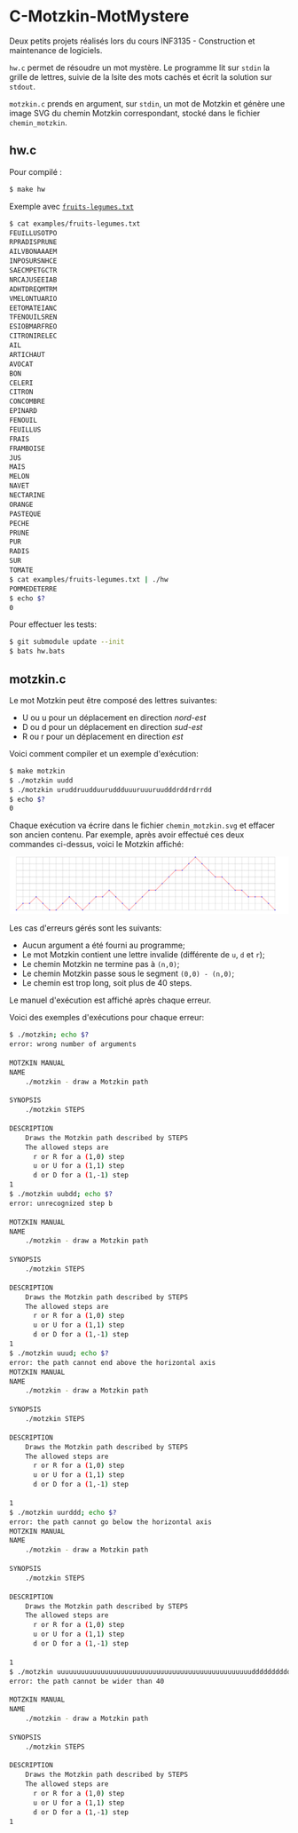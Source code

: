 # C-Motzkin-MotMystere
Deux petits projets réalisés lors du cours INF3135 - Construction et maintenance de logiciels.

`hw.c` permet de résoudre un mot mystère. Le programme lit sur `stdin` la grille de lettres, suivie de la lsite des mots cachés et écrit la solution sur `stdout`.

`motzkin.c` prends en argument, sur `stdin`, un mot de Motzkin et génère une image SVG du chemin Motzkin correspondant, stocké dans le fichier `chemin_motzkin`.

## hw.c
Pour compilé :
```sh
$ make hw
```

Exemple avec [`fruits-legumes.txt`](examples/fruits-legumes.txt)
```sh
$ cat examples/fruits-legumes.txt
FEUILLUSOTPO
RPRADISPRUNE
AILVBONAAAEM
INPOSURSNHCE
SAECMPETGCTR
NRCAJUSEEIAB
ADHTDREQMTRM
VMELONTUARIO
EETOMATEIANC
TFENOUILSREN
ESIOBMARFREO
CITRONIRELEC
AIL
ARTICHAUT
AVOCAT
BON
CELERI
CITRON
CONCOMBRE
EPINARD
FENOUIL
FEUILLUS
FRAIS
FRAMBOISE
JUS
MAIS
MELON
NAVET
NECTARINE
ORANGE
PASTEQUE
PECHE
PRUNE
PUR
RADIS
SUR
TOMATE
$ cat examples/fruits-legumes.txt | ./hw
POMMEDETERRE
$ echo $?
0
```

Pour effectuer les tests:
```sh
$ git submodule update --init
$ bats hw.bats
```

## motzkin.c
Le mot Motzkin peut être composé des lettres suivantes:
- U ou u pour un déplacement en direction *nord-est*
- D ou d pour un déplacement en direction *sud-est*
- R ou r pour un déplacement en direction *est*

Voici comment compiler et un exemple d'exécution:

```sh
$ make motzkin
$ ./motzkin uudd
$ ./motzkin uruddruudduuruddduuuruuuruudddrddrdrrdd
$ echo $?
0
```

Chaque exécution va écrire dans le fichier `chemin_motzkin.svg` et effacer son ancien contenu.
Par exemple, après avoir effectué ces deux commandes ci-dessus, voici le Motzkin affiché:

![Le chemin de Motzkin `uruddruudduuruddduuuruuuruudddrddrdrrdd`](./chemin_motzkin.svg)

Les cas d'erreurs gérés sont les suivants:
- Aucun argument a été fourni au programme;
- Le mot Motzkin contient une lettre invalide (différente de `u`, `d` et `r`);
- Le chemin Motzkin ne termine pas à `(n,0)`;
- Le chemin Motzkin passe sous le segment `(0,0) - (n,0)`;
- Le chemin est trop long, soit plus de 40 steps.

Le manuel d'exécution est affiché après chaque erreur.

Voici des exemples d'exécutions pour chaque erreur:

```sh
$ ./motzkin; echo $?
error: wrong number of arguments

MOTZKIN MANUAL
NAME
    ./motzkin - draw a Motzkin path

SYNOPSIS
    ./motzkin STEPS

DESCRIPTION
    Draws the Motzkin path described by STEPS
    The allowed steps are
      r or R for a (1,0) step
      u or U for a (1,1) step
      d or D for a (1,-1) step
1
$ ./motzkin uubdd; echo $?
error: unrecognized step b

MOTZKIN MANUAL
NAME
    ./motzkin - draw a Motzkin path

SYNOPSIS
    ./motzkin STEPS

DESCRIPTION
    Draws the Motzkin path described by STEPS
    The allowed steps are
      r or R for a (1,0) step
      u or U for a (1,1) step
      d or D for a (1,-1) step
1
$ ./motzkin uuud; echo $?
error: the path cannot end above the horizontal axis
MOTZKIN MANUAL
NAME
    ./motzkin - draw a Motzkin path

SYNOPSIS
    ./motzkin STEPS

DESCRIPTION
    Draws the Motzkin path described by STEPS
    The allowed steps are
      r or R for a (1,0) step
      u or U for a (1,1) step
      d or D for a (1,-1) step

1
$ ./motzkin uurddd; echo $?
error: the path cannot go below the horizontal axis
MOTZKIN MANUAL
NAME
    ./motzkin - draw a Motzkin path

SYNOPSIS
    ./motzkin STEPS

DESCRIPTION
    Draws the Motzkin path described by STEPS
    The allowed steps are
      r or R for a (1,0) step
      u or U for a (1,1) step
      d or D for a (1,-1) step

1
$ ./motzkin uuuuuuuuuuuuuuuuuuuuuuuuuuuuuuuuuuuuuuuuuuuuuuuuuddddddddddddddddddddddddddd; echo $?
error: the path cannot be wider than 40

MOTZKIN MANUAL
NAME
    ./motzkin - draw a Motzkin path

SYNOPSIS
    ./motzkin STEPS

DESCRIPTION
    Draws the Motzkin path described by STEPS
    The allowed steps are
      r or R for a (1,0) step
      u or U for a (1,1) step
      d or D for a (1,-1) step
1
```